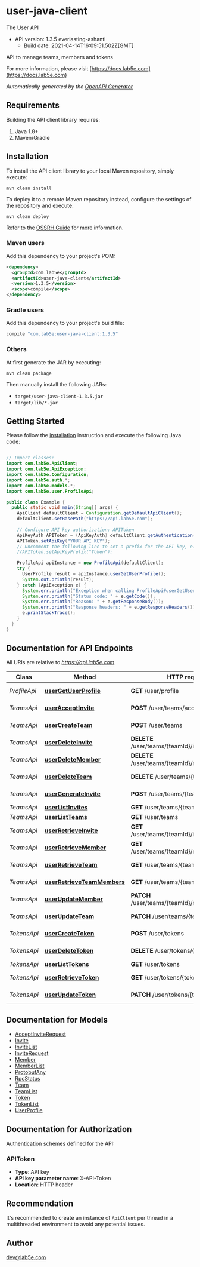 # user-java-client

The User API
- API version: 1.3.5 everlasting-ashanti
  - Build date: 2021-04-14T16:09:51.502Z[GMT]

API to manage teams, members and tokens

  For more information, please visit [https://docs.lab5e.com](https://docs.lab5e.com)

*Automatically generated by the [OpenAPI Generator](https://openapi-generator.tech)*


## Requirements

Building the API client library requires:
1. Java 1.8+
2. Maven/Gradle

## Installation

To install the API client library to your local Maven repository, simply execute:

```shell
mvn clean install
```

To deploy it to a remote Maven repository instead, configure the settings of the repository and execute:

```shell
mvn clean deploy
```

Refer to the [OSSRH Guide](http://central.sonatype.org/pages/ossrh-guide.html) for more information.

### Maven users

Add this dependency to your project's POM:

```xml
<dependency>
  <groupId>com.lab5e</groupId>
  <artifactId>user-java-client</artifactId>
  <version>1.3.5</version>
  <scope>compile</scope>
</dependency>
```

### Gradle users

Add this dependency to your project's build file:

```groovy
compile "com.lab5e:user-java-client:1.3.5"
```

### Others

At first generate the JAR by executing:

```shell
mvn clean package
```

Then manually install the following JARs:

* `target/user-java-client-1.3.5.jar`
* `target/lib/*.jar`

## Getting Started

Please follow the [installation](#installation) instruction and execute the following Java code:

```java

// Import classes:
import com.lab5e.ApiClient;
import com.lab5e.ApiException;
import com.lab5e.Configuration;
import com.lab5e.auth.*;
import com.lab5e.models.*;
import com.lab5e.user.ProfileApi;

public class Example {
  public static void main(String[] args) {
    ApiClient defaultClient = Configuration.getDefaultApiClient();
    defaultClient.setBasePath("https://api.lab5e.com");
    
    // Configure API key authorization: APIToken
    ApiKeyAuth APIToken = (ApiKeyAuth) defaultClient.getAuthentication("APIToken");
    APIToken.setApiKey("YOUR API KEY");
    // Uncomment the following line to set a prefix for the API key, e.g. "Token" (defaults to null)
    //APIToken.setApiKeyPrefix("Token");

    ProfileApi apiInstance = new ProfileApi(defaultClient);
    try {
      UserProfile result = apiInstance.userGetUserProfile();
      System.out.println(result);
    } catch (ApiException e) {
      System.err.println("Exception when calling ProfileApi#userGetUserProfile");
      System.err.println("Status code: " + e.getCode());
      System.err.println("Reason: " + e.getResponseBody());
      System.err.println("Response headers: " + e.getResponseHeaders());
      e.printStackTrace();
    }
  }
}

```

## Documentation for API Endpoints

All URIs are relative to *https://api.lab5e.com*

Class | Method | HTTP request | Description
------------ | ------------- | ------------- | -------------
*ProfileApi* | [**userGetUserProfile**](docs/ProfileApi.md#userGetUserProfile) | **GET** /user/profile | Logged in profile
*TeamsApi* | [**userAcceptInvite**](docs/TeamsApi.md#userAcceptInvite) | **POST** /user/teams/accept | Accept invite
*TeamsApi* | [**userCreateTeam**](docs/TeamsApi.md#userCreateTeam) | **POST** /user/teams | Create team
*TeamsApi* | [**userDeleteInvite**](docs/TeamsApi.md#userDeleteInvite) | **DELETE** /user/teams/{teamId}/invites/{code} | Delete invite
*TeamsApi* | [**userDeleteMember**](docs/TeamsApi.md#userDeleteMember) | **DELETE** /user/teams/{teamId}/members/{userId} | Remove member
*TeamsApi* | [**userDeleteTeam**](docs/TeamsApi.md#userDeleteTeam) | **DELETE** /user/teams/{teamId} | Remove team
*TeamsApi* | [**userGenerateInvite**](docs/TeamsApi.md#userGenerateInvite) | **POST** /user/teams/{teamId}/invites | Generate invite
*TeamsApi* | [**userListInvites**](docs/TeamsApi.md#userListInvites) | **GET** /user/teams/{teamId}/invites | List invites
*TeamsApi* | [**userListTeams**](docs/TeamsApi.md#userListTeams) | **GET** /user/teams | List teams
*TeamsApi* | [**userRetrieveInvite**](docs/TeamsApi.md#userRetrieveInvite) | **GET** /user/teams/{teamId}/invites/{code} | Retrieve invite
*TeamsApi* | [**userRetrieveMember**](docs/TeamsApi.md#userRetrieveMember) | **GET** /user/teams/{teamId}/members/{userId} | Retrieve member
*TeamsApi* | [**userRetrieveTeam**](docs/TeamsApi.md#userRetrieveTeam) | **GET** /user/teams/{teamId} | Retrieve team
*TeamsApi* | [**userRetrieveTeamMembers**](docs/TeamsApi.md#userRetrieveTeamMembers) | **GET** /user/teams/{teamId}/members | List members
*TeamsApi* | [**userUpdateMember**](docs/TeamsApi.md#userUpdateMember) | **PATCH** /user/teams/{teamId}/members/{userId} | Update member
*TeamsApi* | [**userUpdateTeam**](docs/TeamsApi.md#userUpdateTeam) | **PATCH** /user/teams/{teamId} | Update team
*TokensApi* | [**userCreateToken**](docs/TokensApi.md#userCreateToken) | **POST** /user/tokens | Create token
*TokensApi* | [**userDeleteToken**](docs/TokensApi.md#userDeleteToken) | **DELETE** /user/tokens/{token} | Remove token
*TokensApi* | [**userListTokens**](docs/TokensApi.md#userListTokens) | **GET** /user/tokens | List tokens
*TokensApi* | [**userRetrieveToken**](docs/TokensApi.md#userRetrieveToken) | **GET** /user/tokens/{token} | Retrieve token
*TokensApi* | [**userUpdateToken**](docs/TokensApi.md#userUpdateToken) | **PATCH** /user/tokens/{token} | Update token


## Documentation for Models

 - [AcceptInviteRequest](docs/AcceptInviteRequest.md)
 - [Invite](docs/Invite.md)
 - [InviteList](docs/InviteList.md)
 - [InviteRequest](docs/InviteRequest.md)
 - [Member](docs/Member.md)
 - [MemberList](docs/MemberList.md)
 - [ProtobufAny](docs/ProtobufAny.md)
 - [RpcStatus](docs/RpcStatus.md)
 - [Team](docs/Team.md)
 - [TeamList](docs/TeamList.md)
 - [Token](docs/Token.md)
 - [TokenList](docs/TokenList.md)
 - [UserProfile](docs/UserProfile.md)


## Documentation for Authorization

Authentication schemes defined for the API:
### APIToken

- **Type**: API key
- **API key parameter name**: X-API-Token
- **Location**: HTTP header


## Recommendation

It's recommended to create an instance of `ApiClient` per thread in a multithreaded environment to avoid any potential issues.

## Author

dev@lab5e.com

